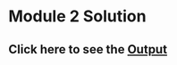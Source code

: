 # Module 2 Solution
## Click here to see the [Output](https://aroravansh.github.io/coursera_test/coursera_sol/module%202/)
